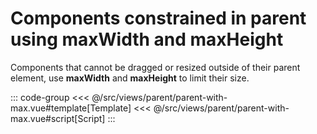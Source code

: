 <parentWithMax/>

# Components constrained in parent using maxWidth and maxHeight

Components that cannot be dragged or resized outside of their parent element, use <b>maxWidth</b> and <b>maxHeight</b> to limit their size.

::: code-group
<<< @/src/views/parent/parent-with-max.vue#template[Template]
<<< @/src/views/parent/parent-with-max.vue#script[Script]
:::